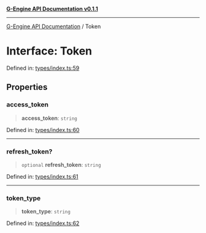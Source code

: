 [**G-Engine API Documentation v0.1.1**](../README.md)

***

[G-Engine API Documentation](../globals.md) / Token

# Interface: Token

Defined in: [types/index.ts:59](https://github.com/yakoshiq/g-engine-nodejs-lib/blob/63328d85b5989256f3bd1f6ff7feb24d5e5a10a6/src/types/index.ts#L59)

## Properties

### access\_token

> **access\_token**: `string`

Defined in: [types/index.ts:60](https://github.com/yakoshiq/g-engine-nodejs-lib/blob/63328d85b5989256f3bd1f6ff7feb24d5e5a10a6/src/types/index.ts#L60)

***

### refresh\_token?

> `optional` **refresh\_token**: `string`

Defined in: [types/index.ts:61](https://github.com/yakoshiq/g-engine-nodejs-lib/blob/63328d85b5989256f3bd1f6ff7feb24d5e5a10a6/src/types/index.ts#L61)

***

### token\_type

> **token\_type**: `string`

Defined in: [types/index.ts:62](https://github.com/yakoshiq/g-engine-nodejs-lib/blob/63328d85b5989256f3bd1f6ff7feb24d5e5a10a6/src/types/index.ts#L62)
